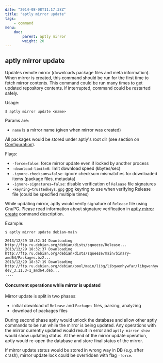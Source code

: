```yaml
---
date: "2014-08-08T11:17:38Z"
title: "aptly mirror update"
tags:
    - command
menu:
    doc:
        parent: aptly mirror
        weight: 20
---
```


aptly mirror update
-------------------

Updates remote mirror (downloads package files and meta information).
When mirror is created, this command should be run for the first time to
fetch mirror contents. This command could be run many times to get
updated repository contents. If interrupted, command could be restarted
safely.

Usage:

    $ aptly mirror update <name>

Params are:

-   `name` is a mirror name (given when mirror was created)

All packages would be stored under aptly's root dir (see section on
[Configuration](/doc/configuration)).

Flags:

-   `-force=false`: force mirror update even if locked by another process
-   `-download-limit=0`: limit download speed (kbytes/sec)
-   `-ignore-checksums=false`: ignore checksum mismatches for downloaded
    items (package files, metadata)
-   `-ignore-signatures=false`: disable verification of `Release` file
    signatures
-   `-keyring=trustedkeys.gpg` gpg keyring to use when verifying Release
    file (could be specified multiple times)

While updating mirror, aptly would verify signature of `Release` file
using GnuPG. Please read information about signature verification in
[aptly mirror create](/doc/aptly/mirror/create) command description.

Example:

    $ aptly mirror update debian-main

    2013/12/29 18:32:34 Downloading http://ftp.ru.debian.org/debian/dists/squeeze/Release...
    2013/12/29 18:32:37 Downloading http://ftp.ru.debian.org/debian/dists/squeeze/main/binary-amd64/Packages.bz2...
    2013/12/29 18:37:19 Downloading http://ftp.ru.debian.org/debian/pool/main/libg/libgwenhywfar/libgwenhywfar47-dev_3.11.3-1_amd64.deb...
    ....

#### Concurrent operations while mirror is updated

Mirror update is split in two phases:

 * initial download of `Release` and `Packages` files, parsing, analyzing
 * download of packages files

During second phase aptly would unlock the database and allow other aptly commands to be run while the mirror is
being updated. Any operations with the mirror currently updated would result in error and `aptly mirror show` would
show updating status. At the end of the mirror update operation, aptly would re-open the database
and store final status of the mirror.

If mirror update status would be stored in wrong way in DB (e.g. after crash), mirror update lock could be
overridden with flag `-force`.